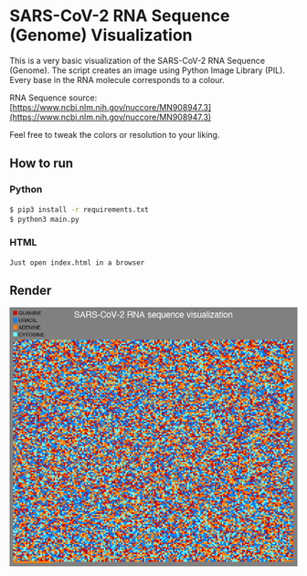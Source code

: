 # SARS-CoV-2 RNA Sequence (Genome) Visualization
This is a very basic visualization of the SARS-CoV-2 RNA Sequence (Genome). The script creates an image using Python Image Library (PIL). Every base in the RNA molecule corresponds to a colour.
  
RNA Sequence source: [https://www.ncbi.nlm.nih.gov/nuccore/MN908947.3](https://www.ncbi.nlm.nih.gov/nuccore/MN908947.3)

Feel free to tweak the colors or resolution to your liking.

## How to run
### Python
```bash
$ pip3 install -r requirements.txt
$ python3 main.py
```
### HTML
```
Just open index.html in a browser
```
## Render
![render.png](render.png)
